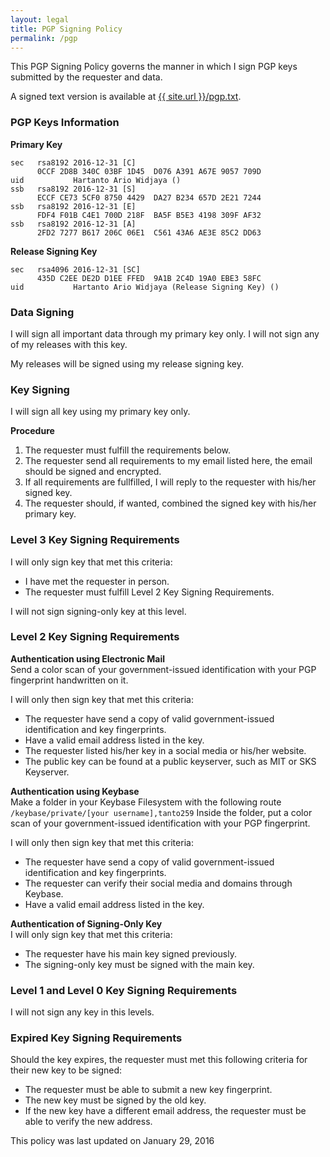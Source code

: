 ```yaml
---
layout: legal
title: PGP Signing Policy
permalink: /pgp
---
```

This PGP Signing Policy governs the manner in which I sign PGP keys submitted by the requester and data.

A signed text version is available at <a href="{{ site.url }}/pgp.txt" target="_blank" rel="noopener noreferrer">{{ site.url }}/pgp.txt</a>.

### PGP Keys Information

**Primary Key**
<pre><code>sec   rsa8192 2016-12-31 [C]
      0CCF 2D8B 340C 03BF 1D45  D076 A391 A67E 9057 709D
uid           Hartanto Ario Widjaya (<span class="mailnolink" mail="pbagnpg@gnagb259.anzr"></span>)
ssb   rsa8192 2016-12-31 [S]
      ECCF CE73 5CF0 8750 4429  DA27 B234 657D 2E21 7244
ssb   rsa8192 2016-12-31 [E]
      FDF4 F01B C4E1 700D 218F  BA5F B5E3 4198 309F AF32
ssb   rsa8192 2016-12-31 [A]
      2FD2 7277 B617 206C 06E1  C561 43A6 AE3E 85C2 DD63</code></pre>
	  
**Release Signing Key**
<pre><code>sec   rsa4096 2016-12-31 [SC]
      435D C2EE DE2D D1EE FFED  9A1B 2C4D 19A0 EBE3 58FC
uid           Hartanto Ario Widjaya (Release Signing Key) (<span class="mailnolink" mail="pbagnpg@gnagb259.anzr"></span>)</code></pre>

### Data Signing

I will sign all important data through my primary key only. I will not sign any of my releases with this key.

My releases will be signed using my release signing key.

### Key Signing

I will sign all key using my primary key only.

**Procedure**
1. The requester must fulfill the requirements below.
2. The requester send all requirements to my email listed here, the email should be signed and encrypted.
3. If all requirements are fullfilled, I will reply to the requester with his/her signed key.
4. The requester should, if wanted, combined the signed key with his/her primary key.

### Level 3 Key Signing Requirements

I will only sign key that met this criteria:
* I have met the requester in person.
* The requester must fulfill Level 2 Key Signing Requirements.

I will not sign signing-only key at this level.

### Level 2 Key Signing Requirements

**Authentication using Electronic Mail**<br/>
Send a color scan of your government-issued identification with your PGP fingerprint handwritten on it.

I will only then sign key that met this criteria:
* The requester have send a copy of valid government-issued identification and key fingerprints.
* Have a valid email address listed in the key.
* The requester listed his/her key in a social media or his/her website.
* The public key can be found at a public keyserver, such as MIT or SKS Keyserver.

**Authentication using Keybase**<br/>
Make a folder in your Keybase Filesystem with the following route <code>/keybase/private/[your username],tanto259</code>
Inside the folder, put a color scan of your government-issued identification with your PGP fingerprint.

I will only then sign key that met this criteria:
* The requester have send a copy of valid government-issued identification and key fingerprints.
* The requester can verify their social media and domains through Keybase.
* Have a valid email address listed in the key.

**Authentication of Signing-Only Key**<br/>
I will only sign key that met this criteria:
* The requester have his main key signed previously.
* The signing-only key must be signed with the main key.

### Level 1 and Level 0 Key Signing Requirements

I will not sign any key in this levels.

### Expired Key Signing Requirements

Should the key expires, the requester must met this following criteria for their new key to be signed:
* The requester must be able to submit a new key fingerprint.
* The new key must be signed by the old key.
* If the new key have a different email address, the requester must be able to verify the new address.

This policy was last updated on January 29, 2016